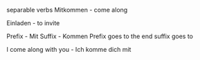 separable verbs
Mitkommen - come along

Einladen - to invite

Prefix - Mit
Suffix - Kommen
Prefix goes to the end suffix goes to 

I come along with you - Ich komme dich mit